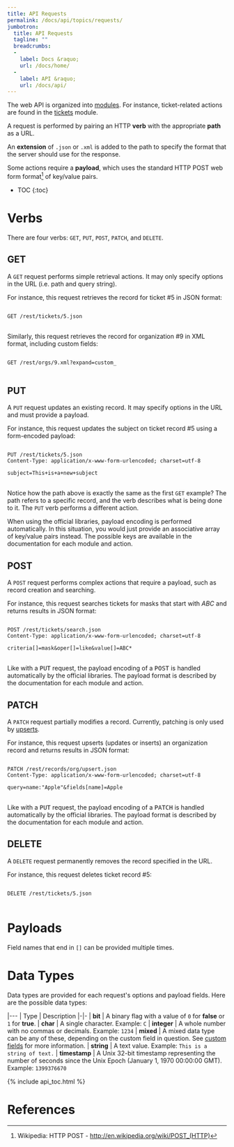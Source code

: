 ```yaml
---
title: API Requests
permalink: /docs/api/topics/requests/
jumbotron:
  title: API Requests
  tagline: ""
  breadcrumbs:
  -
    label: Docs &raquo;
    url: /docs/home/
  -
    label: API &raquo;
    url: /docs/api/
---
```


The web API is organized into [modules](/docs/api/#modules).  For instance, ticket-related actions are found in the [tickets](/docs/api/modules/tickets/) module.

A request is performed by pairing an HTTP **verb** with the appropriate **path** as a URL.

An **extension** of `.json` or `.xml` is added to the path to specify the format that the server should use for the response.

Some actions require a **payload**, which uses the standard HTTP POST web form format[^http-post] of key/value pairs.

* TOC
{:toc}

# Verbs

There are four verbs: `GET`, `PUT`, `POST`, `PATCH`, and `DELETE`.

## GET

A `GET` request performs simple retrieval actions.  It may only specify options in the URL (i.e. path and query string).

For instance, this request retrieves the record for ticket #5 in JSON format:

<pre>
<code class="language-http">
GET /rest/tickets/5.json
</code>
</pre>

Similarly, this request retrieves the record for organization #9 in XML format, including custom fields:

<pre>
<code class="language-http">
GET /rest/orgs/9.xml?expand=custom_
</code>
</pre>

## PUT

A `PUT` request updates an existing record.  It may specify options in the URL and must provide a payload.

For instance, this request updates the subject on ticket record #5 using a form-encoded payload:

<pre>
<code class="language-http">
PUT /rest/tickets/5.json
Content-Type: application/x-www-form-urlencoded; charset=utf-8

subject=This+is+a+new+subject
</code>
</pre>

Notice how the path above is exactly the same as the first `GET` example?  The path refers to a specific record, and the verb describes what is being done to it.  The `PUT` verb performs a different action.

<div class="cerb-box note"><p>
	When using the official libraries, payload encoding is performed automatically.  In this situation, you would just provide an associative array of key/value pairs instead.  The possible keys are available in the documentation for each module and action.
</p></div>

## POST

A `POST` request performs complex actions that require a payload, such as record creation and searching.

For instance, this request searches tickets for masks that start with *ABC* and returns results in JSON format:

<pre>
<code class="language-http">
POST /rest/tickets/search.json
Content-Type: application/x-www-form-urlencoded; charset=utf-8

criteria[]=mask&oper[]=like&value[]=ABC*
</code>
</pre>

<div class="cerb-box note"><p>
	Like with a <tt>PUT</tt> request, the payload encoding of a <tt>POST</tt> is handled automatically by the official libraries.  The payload format is described by the documentation for each module and action.
</p></div>

## PATCH

A `PATCH` request partially modifies a record. Currently, patching is only used by [upserts](/docs/api/modules/records/#upsert).

For instance, this request upserts (updates or inserts) an organization record and returns results in JSON format:

<pre>
<code class="language-http">
PATCH /rest/records/org/upsert.json
Content-Type: application/x-www-form-urlencoded; charset=utf-8

query=name:"Apple"&fields[name]=Apple
</code>
</pre>

<div class="cerb-box note"><p>
	Like with a <tt>PUT</tt> request, the payload encoding of a <tt>PATCH</tt> is handled automatically by the official libraries.  The payload format is described by the documentation for each module and action.
</p></div>

## DELETE

A `DELETE` request permanently removes the record specified in the URL.

For instance, this request deletes ticket record #5:

<pre>
<code class="language-http">
DELETE /rest/tickets/5.json
</code>
</pre>

# Payloads

Field names that end in `[]` can be provided multiple times.

# Data Types

Data types are provided for each request's options and payload fields.  Here are the possible data types:

|---
| Type | Description
|-|-
| **bit** | A binary flag with a value of `0` for **false** or `1` for **true**.
| **char** | A single character. Example: `C`
| **integer** | A whole number with no commas or decimals. Example: `1234`
| **mixed** | A mixed data type can be any of these, depending on the custom field in question. See [custom fields](/docs/api/topics/custom-fields/) for more information.
| **string** | A text value. Example: `This is a string of text.`
| **timestamp** | A Unix 32-bit timestamp representing the number of seconds since the Unix Epoch (January 1, 1970 00:00:00 GMT). Example: `1399376670`

{% include api_toc.html %}

# References

[^http-post]: Wikipedia: HTTP POST - <http://en.wikipedia.org/wiki/POST_(HTTP)>